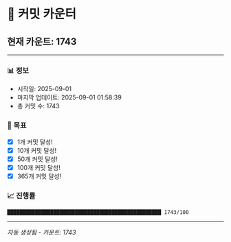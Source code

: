 # 🔢 커밋 카운터

## 현재 카운트: 1743

---

### 📊 정보
- 시작일: 2025-09-01
- 마지막 업데이트: 2025-09-01 01:58:39
- 총 커밋 수: 1743

### 🎯 목표
- [x] 1개 커밋 달성!
- [x] 10개 커밋 달성!
- [x] 50개 커밋 달성!
- [x] 100개 커밋 달성!
- [x] 365개 커밋 달성!

### 📈 진행률
```
██████████████████████████████████████████████████ 1743/100
```

---
*자동 생성됨 - 카운트: 1743*
